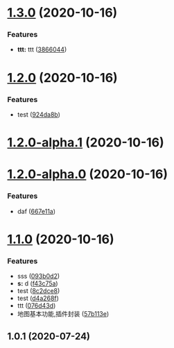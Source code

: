 # [1.3.0](https://github.com/FearlessMa/IMap/compare/v1.2.0...v1.3.0) (2020-10-16)


### Features

* **ttt:** ttt ([3866044](https://github.com/FearlessMa/IMap/commit/3866044265ec7aec9e948d33351dc7b43ffe8bfc))



# [1.2.0](https://github.com/FearlessMa/IMap/compare/v1.2.0-alpha.1...v1.2.0) (2020-10-16)


### Features

* test ([924da8b](https://github.com/FearlessMa/IMap/commit/924da8b4fd22a3255c7831484a04547c982d683a))



# [1.2.0-alpha.1](https://github.com/FearlessMa/IMap/compare/v1.2.0-alpha.0...v1.2.0-alpha.1) (2020-10-16)



# [1.2.0-alpha.0](https://github.com/FearlessMa/IMap/compare/v1.1.0...v1.2.0-alpha.0) (2020-10-16)


### Features

* daf ([667e11a](https://github.com/FearlessMa/IMap/commit/667e11aa450359ac11aadf87a73fccf6f807b956))



# [1.1.0](https://github.com/FearlessMa/IMap/compare/v1.0.1...v1.1.0) (2020-10-16)


### Features

* sss ([093b0d2](https://github.com/FearlessMa/IMap/commit/093b0d2da4559ba0ab20c55b8d540606e0261cec))
* **s:** d ([f43c75a](https://github.com/FearlessMa/IMap/commit/f43c75a23e4a72e2c16cad552b3753e14d5b9882))
* test ([8c2dce8](https://github.com/FearlessMa/IMap/commit/8c2dce8919ee789921925a74b90d358cbb96ad5d))
* test ([d4a268f](https://github.com/FearlessMa/IMap/commit/d4a268f6232a14e6f6d630d3d5740ee62a37d0ab))
* ttt ([076d43d](https://github.com/FearlessMa/IMap/commit/076d43d3c8b8bd7d4a2f61525a9560df9ed5b48b))
* 地图基本功能,插件封装 ([57b113e](https://github.com/FearlessMa/IMap/commit/57b113e74aa9ebf46daa682a2a4299aba2777f9b))



## 1.0.1 (2020-07-24)



